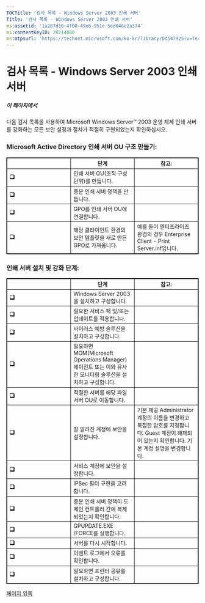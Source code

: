 ```yaml
---
TOCTitle: '검사 목록 - Windows Server 2003 인쇄 서버'
Title: '검사 목록 - Windows Server 2003 인쇄 서버'
ms:assetid: '1a287d16-4f00-49e6-951e-5ed046e2a374'
ms:contentKeyID: 20214080
ms:mtpsurl: 'https://technet.microsoft.com/ko-kr/library/Dd547925(v=TechNet.10)'
---
```


검사 목록 - Windows Server 2003 인쇄 서버
=========================================

##### 이 페이지에서

[](#xsltsection121121120120)

다음 검사 목록을 사용하여 Microsoft Windows Server™ 2003 운영 체제 인쇄 서버를 강화하는 모든 보안 설정과 절차가 적절히 구현되었는지 확인하십시오.

### Microsoft Active Directory 인쇄 서버 OU 구조 만들기:

<p> </p>
<table style="border:1px solid black;">
<colgroup>
<col width="33%" />
<col width="33%" />
<col width="33%" />
</colgroup>
<thead>
<tr class="header">
<th style="border:1px solid black;" ></th>
<th style="border:1px solid black;" >단계</th>
<th style="border:1px solid black;" >참고:</th>
</tr>
</thead>
<tbody>
<tr class="odd">
<td style="border:1px solid black;"><img src="images/Dd547925.mnp_checkbox(ko-kr,TechNet.10).gif" /></td>
<td style="border:1px solid black;">인쇄 서버 OU(조직 구성 단위)를 만듭니다.</td>
<td style="border:1px solid black;"> </td>
</tr>
<tr class="even">
<td style="border:1px solid black;"><img src="images/Dd547925.mnp_checkbox(ko-kr,TechNet.10).gif" /></td>
<td style="border:1px solid black;">증분 인쇄 서버 정책을 만듭니다.</td>
<td style="border:1px solid black;"> </td>
</tr>
<tr class="odd">
<td style="border:1px solid black;"><img src="images/Dd547925.mnp_checkbox(ko-kr,TechNet.10).gif" /></td>
<td style="border:1px solid black;">GPO를 인쇄 서버 OU에 연결합니다.</td>
<td style="border:1px solid black;"> </td>
</tr>
<tr class="even">
<td style="border:1px solid black;"><img src="images/Dd547925.mnp_checkbox(ko-kr,TechNet.10).gif" /></td>
<td style="border:1px solid black;">해당 클라이언트 환경의 보안 템플릿을 새로 만든 GPO로 가져옵니다.</td>
<td style="border:1px solid black;">예를 들어 엔터프라이즈 환경의 경우 Enterprise Client - Print Server.inf입니다.</td>
</tr>
</tbody>
</table>
  
### 인쇄 서버 설치 및 강화 단계:

<p> </p>
<table style="border:1px solid black;">
<colgroup>
<col width="33%" />
<col width="33%" />
<col width="33%" />
</colgroup>
<thead>
<tr class="header">
<th style="border:1px solid black;" ></th>
<th style="border:1px solid black;" >단계</th>
<th style="border:1px solid black;" >참고:</th>
</tr>
</thead>
<tbody>
<tr class="odd">
<td style="border:1px solid black;"><img src="images/Dd547925.mnp_checkbox(ko-kr,TechNet.10).gif" /></td>
<td style="border:1px solid black;">Windows Server 2003을 설치하고 구성합니다.</td>
<td style="border:1px solid black;"> </td>
</tr>
<tr class="even">
<td style="border:1px solid black;"><img src="images/Dd547925.mnp_checkbox(ko-kr,TechNet.10).gif" /></td>
<td style="border:1px solid black;">필요한 서비스 팩 및/또는 업데이트를 적용합니다.</td>
<td style="border:1px solid black;"> </td>
</tr>
<tr class="odd">
<td style="border:1px solid black;"><img src="images/Dd547925.mnp_checkbox(ko-kr,TechNet.10).gif" /></td>
<td style="border:1px solid black;">바이러스 예방 솔루션을 설치하고 구성합니다.</td>
<td style="border:1px solid black;"> </td>
</tr>
<tr class="even">
<td style="border:1px solid black;"><img src="images/Dd547925.mnp_checkbox(ko-kr,TechNet.10).gif" /></td>
<td style="border:1px solid black;">필요하면 MOM(Microsoft Operations Manager) 에이전트 또는 이와 유사한 모니터링 솔루션을 설치하고 구성합니다.</td>
<td style="border:1px solid black;"> </td>
</tr>
<tr class="odd">
<td style="border:1px solid black;"><img src="images/Dd547925.mnp_checkbox(ko-kr,TechNet.10).gif" /></td>
<td style="border:1px solid black;">적절한 서버를 해당 파일 서버 OU로 이동합니다.</td>
<td style="border:1px solid black;"> </td>
</tr>
<tr class="even">
<td style="border:1px solid black;"><img src="images/Dd547925.mnp_checkbox(ko-kr,TechNet.10).gif" /></td>
<td style="border:1px solid black;">잘 알려진 계정에 보안을 설정합니다.</td>
<td style="border:1px solid black;">기본 제공 Administrator 계정의 이름을 변경하고 복잡한 암호를 지정합니다. Guest 계정이 해제되어 있는지 확인합니다. 기본 계정 설명을 변경합니다.</td>
</tr>
<tr class="odd">
<td style="border:1px solid black;"><img src="images/Dd547925.mnp_checkbox(ko-kr,TechNet.10).gif" /></td>
<td style="border:1px solid black;">서비스 계정에 보안을 설정합니다.</td>
<td style="border:1px solid black;"> </td>
</tr>
<tr class="even">
<td style="border:1px solid black;"><img src="images/Dd547925.mnp_checkbox(ko-kr,TechNet.10).gif" /></td>
<td style="border:1px solid black;">IPSec 필터 구현을 고려합니다.</td>
<td style="border:1px solid black;"> </td>
</tr>
<tr class="odd">
<td style="border:1px solid black;"><img src="images/Dd547925.mnp_checkbox(ko-kr,TechNet.10).gif" /></td>
<td style="border:1px solid black;">증분 인쇄 서버 정책이 도메인 컨트롤러 간에 복제되었는지 확인합니다.</td>
<td style="border:1px solid black;"> </td>
</tr>
<tr class="even">
<td style="border:1px solid black;"><img src="images/Dd547925.mnp_checkbox(ko-kr,TechNet.10).gif" /></td>
<td style="border:1px solid black;">GPUPDATE.EXE /FORCE를 실행합니다.</td>
<td style="border:1px solid black;"> </td>
</tr>
<tr class="odd">
<td style="border:1px solid black;"><img src="images/Dd547925.mnp_checkbox(ko-kr,TechNet.10).gif" /></td>
<td style="border:1px solid black;">서버를 다시 시작합니다.</td>
<td style="border:1px solid black;"> </td>
</tr>
<tr class="even">
<td style="border:1px solid black;"><img src="images/Dd547925.mnp_checkbox(ko-kr,TechNet.10).gif" /></td>
<td style="border:1px solid black;">이벤트 로그에서 오류를 확인합니다.</td>
<td style="border:1px solid black;"> </td>
</tr>
<tr class="odd">
<td style="border:1px solid black;"><img src="images/Dd547925.mnp_checkbox(ko-kr,TechNet.10).gif" /></td>
<td style="border:1px solid black;">필요하면 프린터 공유를 설치하고 구성합니다.</td>
<td style="border:1px solid black;"> </td>
</tr>
</tbody>
</table>
  
[](#mainsection)[페이지 위쪽](#mainsection)
